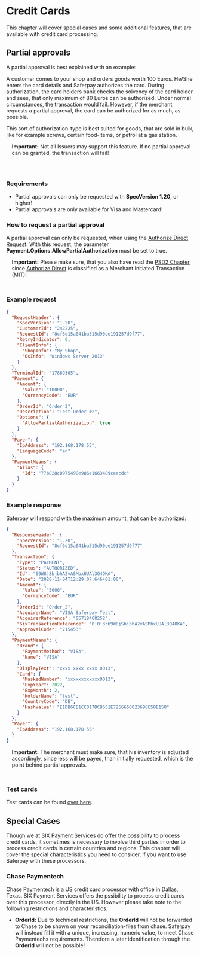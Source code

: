 # Credit Cards

This chapter will cover special cases and some additional features, that are available with credit card processing.

## <a name="cc-pappoval"></a> Partial approvals

A partial approval is best explained with an example:

A customer comes to your shop and orders goods worth 100 Euros.
He/She enters the card details and Saferpay authorizes the card. During authorization, the card holders bank checks the solvency of the card holder and sees, that only maximum of 80 Euros can be authorized. Under normal circumstances, the transaction would fail. However, if the merchant requests a partial approval, the card can be authorized for as much, as possible.

This sort of authorization-type is best suited for goods, that are sold in bulk, like for example screws, certain food-items, or petrol at a gas station.
<div class="warning" style="min-height: 75px;">
  <span class="glyphicon glyphicon-exclamation-sign" style="color: rgb(240, 169, 43);font-size: 55px;float: left;height: 75px;margin-right: 15px;margin-top: 0px;"></span>
  <p>
    <strong>Important:</strong> Not all Issuers may support this feature. If no partial approval can be granted, the transaction will fail!
  </p>
</div>

### Requirements

+ Partial approvals can only be requested with **SpecVersion 1.20**, or higher!
+ Partial approvals are only available for Visa and Mastercard!

### How to request a partial approval

A partial approval can only be requested, when using the <a href="https://saferpay.github.io/jsonapi/#Payment_v1_Transaction_AuthorizeDirect">Authorize Direct Request</a>. With this request, the parameter **Payment.Options.AllowPartialAuthorization** must be set to true.

<div class="warning" style="min-height: 75px;">
  <span class="glyphicon glyphicon-exclamation-sign" style="color: rgb(240, 169, 43);font-size: 55px;float: left;height: 75px;margin-right: 15px;margin-top: 0px;"></span>
  <p>
    <strong>Important:</strong> Please make sure, that you also have read the <a href="psd2.html">PSD2 Chapter</a>, since <a href="https://saferpay.github.io/jsonapi/#Payment_v1_Transaction_AuthorizeDirect">Authorize Direct</a> is classified as a Merchant Initiated Transaction (MIT)!
  </p>
</div>

### Example request
```json
{
  "RequestHeader": {
    "SpecVersion": "1.20",
    "CustomerId": "242225",
    "RequestId": "8cf6d15a041ba515d90ee191257d9f77",
    "RetryIndicator": 0,
    "ClientInfo": {
      "ShopInfo": "My Shop",
      "OsInfo": "Windows Server 2013"
    }
  },
  "TerminalId": "17869305",
  "Payment": {
    "Amount": {
      "Value": "10000",
      "CurrencyCode": "EUR"
    },
    "OrderId": "Order_2",
    "Description": "Test Order #2",
    "Options": {
      "AllowPartialAuthorization": true
    }
  },
  "Payer": {
    "IpAddress": "192.168.178.55",
    "LanguageCode": "en"
  },
  "PaymentMeans": {
    "Alias": {
      "Id": "77b828c0975498e986e1663489ceacdc"
    }
  }
}
```
### Example response
Saferpay will respond with the maximum amount, that can be authorized:

```json
{
  "ResponseHeader": {
    "SpecVersion": "1.20",
    "RequestId": "8cf6d15a041ba515d90ee191257d9f77"
  },
  "Transaction": {
    "Type": "PAYMENT",
    "Status": "AUTHORIZED",
    "Id": "69W8jSbjbhA2vASMbxUUAl3Q4OKA",
    "Date": "2020-11-04T12:29:07.646+01:00",
    "Amount": {
      "Value": "5000",
      "CurrencyCode": "EUR"
    },
    "OrderId": "Order_2",
    "AcquirerName": "VISA Saferpay Test",
    "AcquirerReference": "05718468252",
    "SixTransactionReference": "0:0:3:69W8jSbjbhA2vASMbxUUAl3Q4OKA",
    "ApprovalCode": "715453"
  },
  "PaymentMeans": {
    "Brand": {
      "PaymentMethod": "VISA",
      "Name": "VISA"
    },
    "DisplayText": "xxxx xxxx xxxx 0013",
    "Card": {
      "MaskedNumber": "xxxxxxxxxxxx0013",
      "ExpYear": 2022,
      "ExpMonth": 2,
      "HolderName": "test",
      "CountryCode": "DE",
      "HashValue": "E1DB6CE1CC017DCB651E7256650023698E58E158"
    }
  },
  "Payer": {
    "IpAddress": "192.168.178.55"
  }
}
```

<div class="warning" style="min-height: 75px;">
  <span class="glyphicon glyphicon-exclamation-sign" style="color: rgb(240, 169, 43);font-size: 55px;float: left;height: 75px;margin-right: 15px;margin-top: 0px;"></span>
  <p>
    <strong>Important:</strong> The merchant must make sure, that his inventory is adjusted accordingly, since less will be payed, than initially requested, which is the point behind partial approvals.
  </p>
</div>

### Test cards

Test cards can be found <a href="paymentmeans.html">over here</a>.


## <a name="cc-scase"></a> Special Cases

Though we at SIX Payment Services do offer the possibility to process credit cards, it sometimes is necessary to involve third parties in order to process credit cards in certain countries and regions.
This chapter will cover the special characteristics you need to consider, if you want to use Saferpay with these processors.

### Chase Paymentech

Chase Paymentech is a US credit card processor with office in Dallas, Texas.
SIX Payment Services offers the pssibility to process credit cards over this processor, directly in the US.
However please take note to the following restrictions and characteristics.

+ **OrderId:** Due to technical restrictions, the **OrderId** will not be forwarded to Chase to be shown on your reconciliation-files from chase. Saferpay will instead fill it with a unique, increasing, numeric value, to meet Chase Paymentechs requirements. Therefore a later identification through the **OrderId** will not be possible!
